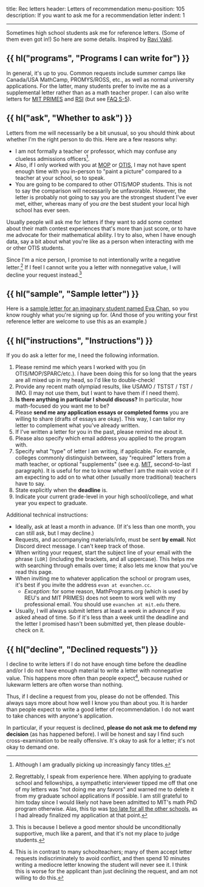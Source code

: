 title: Rec letters
header: Letters of recommendation
menu-position: 105
description: If you want to ask me for a recommendation letter
indent: 1

---

Sometimes high school students ask me for reference letters.
(Some of them even got in!)
So here are some details.
Inspired by [Ravi Vakil](https://math.stanford.edu/~vakil/recommendations.html).

## {{ hl("programs", "Programs I can write for") }}

In general, it's up to you.
Common requests include summer camps like Canada/USA MathCamp, PROMYS/ROSS,
etc., as well as normal university applications.
For the latter, many students prefer to invite me as a supplemental letter
rather than as a math teacher proper.
I can also write letters for
[MIT PRIMES](https://math.mit.edu/research/highschool/primes/index.html) and
[RSI](https://www.cee.org/research-science-institute)
(but see [FAQ S-5](https://web.evanchen.cc/faq-school.html#S-5)).

## {{ hl("ask", "Whether to ask") }}

Letters from me will necessarily be a bit unusual,
so you should think about whether I'm the right person to do this.
Here are a few reasons why:

- I am not formally a teacher or professor,
  which may confuse any clueless admissions officers[^fancy].
- Also, if I only worked with you at
  [MOP](https://en.wikipedia.org/wiki/Mathematical_Olympiad_Program)
  or [OTIS](otis.html), I may not have spent enough time
  with you in-person to "paint a picture"
  compared to a teacher at your school, so to speak.
- You are going to be compared to other OTIS/MOP students.
  This is not to say the comparison will necessarily be unfavorable.
  However, the letter is probably not going to say you are the
  strongest student I've ever met, either, whereas many of you _are_
  the best student your local high school has ever seen.

[^fancy]: Although I am gradually picking up increasingly fancy titles.

Usually people will ask me for letters if they want to add
some context about their math contest experiences that's more than just score,
or to have me advocate for their mathematical ability.
I try to also, when I have enough data, say a bit about what you're like
as a person when interacting with me or other OTIS students.

Since I'm a nice person,
I promise to not intentionally write a negative letter.[^regret]
If I feel I cannot write you a letter with nonnegative value,
I will decline your request instead.[^support]

[^regret]:
    Regrettably, I speak from experience here.
    When applying to graduate school and fellowships, a sympathetic interviewer
    tipped me off that one of my letters was "not doing me any favors" and
    warned me to delete it from my graduate school applications if possible.
    I am still grateful to him today since I would likely not have been
    admitted to MIT's math PhD program otherwise. Alas, this tip was
    [too late for all the other schools](/static/grad-school-decisions.png),
    as I had already finalized my application at that point.

[^support]:
    This is because I believe a good mentor should be
    unconditionally supportive, much like a parent,
    and that it's not my place to judge students.

## {{ hl("sample", "Sample letter") }}

Here is a [sample letter for an imaginary student named
Eva Chan](upload/dummy-letter-eva-chan.pdf),
so you know roughly what you're signing up for.
(And those of you writing your first reference letter
are welcome to use this as an example.)

## {{ hl("instructions", "Instructions") }}

If you do ask a letter for me, I need the following information.

1. Please remind me which years I worked with you (in OTIS/MOP/SPARC/etc.).
   I have been doing this for so long that the years are all mixed
   up in my head, so I'd like to double-check!
2. Provide any recent math olympiad results,
   like USAMO / TSTST / TST / IMO.
   (I may not use them, but I want to have them if I need them).
3. **Is there anything in particular I should discuss?**
   In particular, how math-focused do you want me to be?
4. Please **send me any application essays or completed forms**
   you are willing to share (drafts of essays are okay).
   This way, I can tailor my letter to complement
   what you've already written.
5. If I've written a letter for you in the past, please remind me about it.
6. Please also specify which email address you applied to the program with.
7. Specify what "type" of letter I am writing, if applicable.
   For example, colleges commonly distinguish between, say
   "required" letters from a math teacher, or optional "supplements"
   (see e.g. [MIT][mitsupp], second-to-last paragraph).
   It is useful for me to know whether I am the main voice or if
   I am expecting to add on to what other (usually more traditional)
   teachers have to say.
8. State explicitly when the **deadline** is.
9. Indicate your current grade-level in your high school/college,
   and what year you expect to graduate.

Additional technical instructions:

- Ideally, ask at least a month in advance.
  (If it's less than one month, you can still ask, but I may decline.)
- Requests, and accompanying materials/info, must be sent **by email**.
  Not Discord direct message. I can't keep track of those.
- When writing your request, start the subject line of your email with the
  phrase `[LOR]` (including the brackets, and all uppercase).
  This helps me with searching through emails over time;
  it also lets me know that you've read this page.
- When inviting me to whatever application the school or program uses,
  it's best if you invite the address `evan at evanchen.cc`.
  - _Exception_: for some reason, MathPrograms.org (which is used by REU's
    and MIT PRIMES) does not seem to work well with my professional email.
    You should use `evanchen at mit.edu` there.
- Usually, I will always submit letters
  at least a week in advance if you asked ahead of time.
  So if it's less than a week until the deadline and the letter I promised
  hasn't been submitted yet, then please double-check on it.

## {{ hl("decline", "Declined requests") }}

I decline to write letters if I do not have enough time before the deadline
and/or I do not have enough material to write a letter with nonnegative value.
This happens more often than people expect[^schoolteacher],
because rushed or lukewarm letters are often worse than nothing.

[^schoolteacher]:
    This is in contrast to many schoolteachers;
    many of them accept letter requests indiscriminately to avoid conflict,
    and then spend 10 minutes writing a mediocre letter
    knowing the student will never see it.
    I think this is worse for the applicant than just declining the request,
    and am not willing to do this.

Thus, if I decline a request from you, please do not be offended.
This always says more about how well I know you than about you.
It is harder than people expect to write a good letter of recommendation.
I do not want to take chances with anyone's application.

In particular, if your request is declined,
**please do not ask me to defend my decision** (as has happened before).
I will be honest and say I find such cross-examination to be really offensive.
It's okay to ask for a letter; it's not okay to demand one.

[mitsupp]: https://mitadmissions.org/apply/firstyear/letters-of-recommendation/
